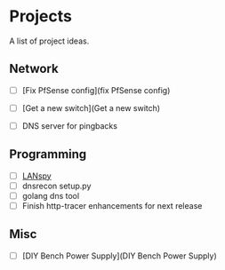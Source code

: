 # Projects

A list of project ideas.

## Network

- [ ] [Fix PfSense config](fix PfSense config)
- [ ] [Get a new switch](Get a new switch)
- [ ] DNS server for pingbacks


## Programming

- [ ] [LANspy](LANspy)
- [ ] dnsrecon setup.py
- [ ] golang dns tool
- [ ] Finish http-tracer enhancements for next release

## Misc

- [ ] [DIY Bench Power Supply](DIY Bench Power Supply)
